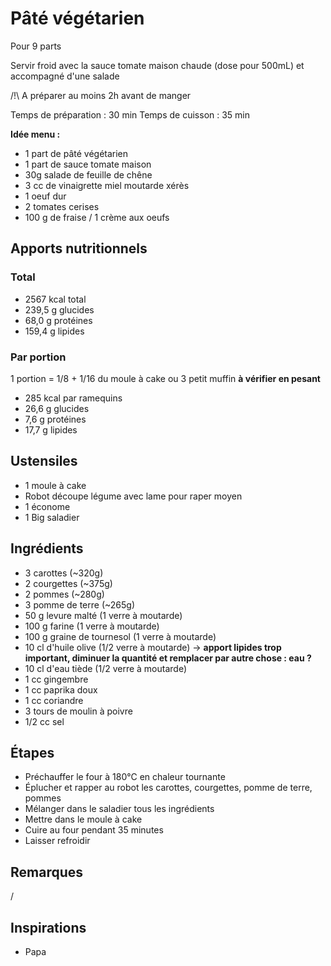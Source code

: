 # Pâté végétarien

Pour 9 parts

Servir froid avec la sauce tomate maison chaude (dose pour 500mL) et accompagné d'une salade

/!\\ A préparer au moins 2h avant de manger

Temps de préparation : 30 min
Temps de cuisson : 35 min

**Idée menu :**

* 1 part de pâté végétarien
* 1 part de sauce tomate maison
* 30g salade de feuille de chêne
* 3 cc de vinaigrette miel moutarde xérès
* 1 oeuf dur
* 2 tomates cerises
* 100 g de fraise / 1 crème aux oeufs

## Apports nutritionnels

### Total

* 2567 kcal total
* 239,5 g glucides
* 68,0 g protéines
* 159,4 g lipides

### Par portion

1 portion = 1/8 + 1/16 du moule à cake ou 3 petit muffin **à vérifier en pesant**

* 285 kcal par ramequins
* 26,6 g glucides
* 7,6 g protéines
* 17,7 g lipides

## Ustensiles

* 1 moule à cake
* Robot découpe légume avec lame pour raper moyen
* 1 économe
* 1 Big saladier

## Ingrédients

* 3 carottes (~320g)
* 2 courgettes (~375g)
* 2 pommes (~280g)
* 3 pomme de terre (~265g)
* 50 g levure malté (1 verre à moutarde)
* 100 g farine (1 verre à moutarde)
* 100 g graine de tournesol (1 verre à moutarde)
* 10 cl d'huile olive (1/2 verre à moutarde) -> **apport lipides trop important, diminuer la quantité et remplacer par autre chose : eau ?**
* 10 cl d'eau tiède (1/2 verre à moutarde)
* 1 cc gingembre
* 1 cc paprika doux
* 1 cc coriandre
* 3 tours de moulin à poivre
* 1/2 cc sel

## Étapes

* Préchauffer le four à 180°C en chaleur tournante
* Éplucher et rapper au robot les carottes, courgettes, pomme de terre, pommes
* Mélanger dans le saladier tous les ingrédients
* Mettre dans le moule à cake
* Cuire au four pendant 35 minutes
* Laisser refroidir

## Remarques

/

## Inspirations

* Papa